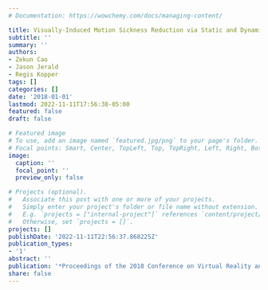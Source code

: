 ```yaml
---
# Documentation: https://wowchemy.com/docs/managing-content/

title: Visually-Induced Motion Sickness Reduction via Static and Dynamic Rest Frames
subtitle: ''
summary: ''
authors:
- Zekun Cao
- Jason Jerald
- Regis Kopper
tags: []
categories: []
date: '2018-01-01'
lastmod: 2022-11-11T17:56:38-05:00
featured: false
draft: false

# Featured image
# To use, add an image named `featured.jpg/png` to your page's folder.
# Focal points: Smart, Center, TopLeft, Top, TopRight, Left, Right, BottomLeft, Bottom, BottomRight.
image:
  caption: ''
  focal_point: ''
  preview_only: false

# Projects (optional).
#   Associate this post with one or more of your projects.
#   Simply enter your project's folder or file name without extension.
#   E.g. `projects = ["internal-project"]` references `content/project/deep-learning/index.md`.
#   Otherwise, set `projects = []`.
projects: []
publishDate: '2022-11-11T22:56:37.868225Z'
publication_types:
- '1'
abstract: ''
publication: '*Proceedings of the 2018 Conference on Virtual Reality and 3D User Interfaces*'
share: false
---
```

